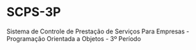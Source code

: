 # SCPS-3P
Sistema de Controle de Prestação de Serviços Para Empresas - Programação Orientada a Objetos - 3º Período
